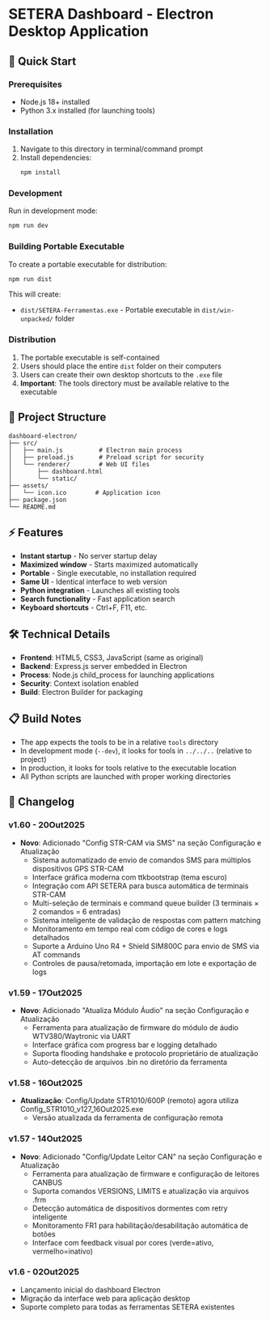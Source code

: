 # SETERA Dashboard - Electron Desktop Application

## 🚀 Quick Start

### Prerequisites
- Node.js 18+ installed
- Python 3.x installed (for launching tools)

### Installation
1. Navigate to this directory in terminal/command prompt
2. Install dependencies:
   ```bash
   npm install
   ```

### Development
Run in development mode:
```bash
npm run dev
```

### Building Portable Executable

To create a portable executable for distribution:

```bash
npm run dist
```

This will create:
- `dist/SETERA-Ferramentas.exe` - Portable executable in `dist/win-unpacked/` folder

### Distribution

1. The portable executable is self-contained
2. Users should place the entire `dist` folder on their computers
3. Users can create their own desktop shortcuts to the `.exe` file
4. **Important**: The tools directory must be available relative to the executable

## 📁 Project Structure

```
dashboard-electron/
├── src/
│   ├── main.js          # Electron main process
│   ├── preload.js       # Preload script for security
│   └── renderer/        # Web UI files
│       ├── dashboard.html
│       └── static/
├── assets/
│   └── icon.ico        # Application icon
├── package.json
└── README.md
```

## ⚡ Features

- **Instant startup** - No server startup delay
- **Maximized window** - Starts maximized automatically
- **Portable** - Single executable, no installation required
- **Same UI** - Identical interface to web version
- **Python integration** - Launches all existing tools
- **Search functionality** - Fast application search
- **Keyboard shortcuts** - Ctrl+F, F11, etc.

## 🛠️ Technical Details

- **Frontend**: HTML5, CSS3, JavaScript (same as original)
- **Backend**: Express.js server embedded in Electron
- **Process**: Node.js child_process for launching applications
- **Security**: Context isolation enabled
- **Build**: Electron Builder for packaging

## 📋 Build Notes

- The app expects the tools to be in a relative `tools` directory
- In development mode (`--dev`), it looks for tools in `../../..` (relative to project)
- In production, it looks for tools relative to the executable location
- All Python scripts are launched with proper working directories

## 📝 Changelog

### v1.60 - 20Out2025
- **Novo**: Adicionado "Config STR-CAM via SMS" na seção Configuração e Atualização
  - Sistema automatizado de envio de comandos SMS para múltiplos dispositivos GPS STR-CAM
  - Interface gráfica moderna com ttkbootstrap (tema escuro)
  - Integração com API SETERA para busca automática de terminais STR-CAM
  - Multi-seleção de terminais e command queue builder (3 terminais × 2 comandos = 6 entradas)
  - Sistema inteligente de validação de respostas com pattern matching
  - Monitoramento em tempo real com código de cores e logs detalhados
  - Suporte a Arduino Uno R4 + Shield SIM800C para envio de SMS via AT commands
  - Controles de pausa/retomada, importação em lote e exportação de logs

### v1.59 - 17Out2025
- **Novo**: Adicionado "Atualiza Módulo Áudio" na seção Configuração e Atualização
  - Ferramenta para atualização de firmware do módulo de áudio WTV380/Waytronic via UART
  - Interface gráfica com progress bar e logging detalhado
  - Suporta flooding handshake e protocolo proprietário de atualização
  - Auto-detecção de arquivos .bin no diretório da ferramenta

### v1.58 - 16Out2025
- **Atualização**: Config/Update STR1010/600P (remoto) agora utiliza Config_STR1010_v127_16Out2025.exe
  - Versão atualizada da ferramenta de configuração remota

### v1.57 - 14Out2025
- **Novo**: Adicionado "Config/Update Leitor CAN" na seção Configuração e Atualização
  - Ferramenta para atualização de firmware e configuração de leitores CANBUS
  - Suporta comandos VERSIONS, LIMITS e atualização via arquivos .frm
  - Detecção automática de dispositivos dormentes com retry inteligente
  - Monitoramento FR1 para habilitação/desabilitação automática de botões
  - Interface com feedback visual por cores (verde=ativo, vermelho=inativo)

### v1.6 - 02Out2025
- Lançamento inicial do dashboard Electron
- Migração da interface web para aplicação desktop
- Suporte completo para todas as ferramentas SETERA existentes